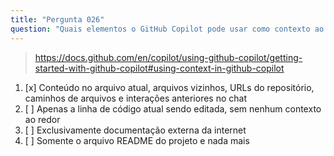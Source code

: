 ```yaml
---
title: "Pergunta 026"
question: "Quais elementos o GitHub Copilot pode usar como contexto ao gerar sugestões?"
---
```


> https://docs.github.com/en/copilot/using-github-copilot/getting-started-with-github-copilot#using-context-in-github-copilot
1. [x] Conteúdo no arquivo atual, arquivos vizinhos, URLs do repositório, caminhos de arquivos e interações anteriores no chat
1. [ ] Apenas a linha de código atual sendo editada, sem nenhum contexto ao redor
1. [ ] Exclusivamente documentação externa da internet
1. [ ] Somente o arquivo README do projeto e nada mais
